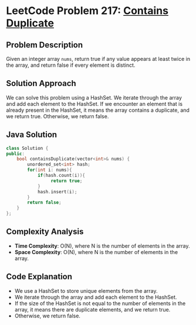 
# LeetCode Problem 217: [Contains Duplicate](https://leetcode.com/problems/contains-duplicate/)

## Problem Description

Given an integer array `nums`, return true if any value appears at least twice in the array, and return false if every element is distinct.

## Solution Approach

We can solve this problem using a HashSet. We iterate through the array and add each element to the HashSet. If we encounter an element that is already present in the HashSet, it means the array contains a duplicate, and we return true. Otherwise, we return false.

## Java Solution

```cpp
class Solution {
public:
    bool containsDuplicate(vector<int>& nums) {
        unordered_set<int> hash;
        for(int i: nums){
            if(hash.count(i)){
                 return true;
            }
            hash.insert(i);
        }
        return false;
    }
};
```

## Complexity Analysis

- **Time Complexity**: O(N), where N is the number of elements in the array.
- **Space Complexity**: O(N), where N is the number of elements in the array.

## Code Explanation

- We use a HashSet to store unique elements from the array.
- We iterate through the array and add each element to the HashSet.
- If the size of the HashSet is not equal to the number of elements in the array, it means there are duplicate elements, and we return true.
- Otherwise, we return false.

